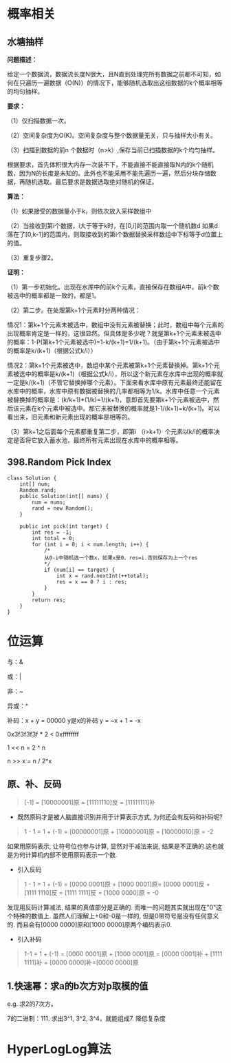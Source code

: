 # 概率相关

## 水塘抽样

**问题描述：**

给定一个数据流，数据流长度N很大，且N直到处理完所有数据之前都不可知，如何在只遍历一遍数据（O(N)）的情况下，能够随机选取出这组数据的k个概率相等的均匀抽样。

**要求：**

（1）仅扫描数据一次。

（2）空间复杂度为O(K)。空间复杂度与整个数据量无关，只与抽样大小有关。

（3）扫描到数据的前n 个数据时（n>k）,保存当前已扫描数据的k个均匀抽样。

根据要求，首先体积很大内存一次装不下，不能直接不能直接取N内的k个随机数，因为N的长度是未知的。此外也不能采用不能先遍历一遍，然后分块存储数据，再随机选取。最后要求是数据选取绝对随机的保证。

**算法：**

（1）如果接受的数据量小于k，则依次放入采样数组中

（2）当接收到第i个数据，i大于等于k时，在[0,i]的范围内取一个随机数d 如果d落在了[0,k-1]的范围内，则取接收到的第i个数据替换采样数组中下标等于d位置上的值。

（3）重复步骤2。

**证明：**

（1）第一步初始化。出现在水库中的前k个元素，直接保存在数组A中。前k个数被选中的概率都是一致的，都是1。 

（2）第二步。在处理第k+1个元素时分两种情况：

情况1：第k+1个元素未被选中，数组中没有元素被替换；此时，数组中每个元素的出现概率肯定是一样的，这很显然。但具体是多少呢？就是第k+1个元素未被选中的概率：1-P(第k+1个元素被选中)=1-k/(k+1)=1/(k+1)。（由于第k+1个元素被选中的概率是k/(k+1)（根据公式k/i））

情况2：第k+1个元素被选中，数组中某个元素被第k+1个元素替换掉。第k+1个元素被选中的概率是k/(k+1)（根据公式k/i），所以这个新元素在水库中出现的概率就一定是k/(k+1)（不管它替换掉哪个元素）。下面来看水库中原有元素最终还能留在水库中的概率，水库中原有数据被替换的几率都相等为1/k。水库中任意一个元素被替换掉的概率是：(k/k+1)*(1/k)=1/(k+1)，意即首先要第k+1个元素被选中，然后该元素在k个元素中被选中。那它未被替换的概率就是1-1/(k+1)=k/(k+1)。可以看出来，旧元素和新元素出现的概率是相等的。

（3）第k+1之后面每个元素都重复第二步，即第i （i>k+1）个元素以k/i的概率决定是否将它放入蓄水池，最终所有元素出现在水库中的概率相等。

## 398.Random Pick Index

```
class Solution {
    int[] num;
    Random rand;
    public Solution(int[] nums) {
        num = nums;
        rand = new Random();
    }
    
    public int pick(int target) {
        int res = -1;
        int total = 0;
        for (int i = 0; i < num.length; i++) {
            /*
            从0-i中随机选一个数x，如果x是0，res=i.否则保存为上一个res
            */
            if (num[i] == target) {
                int x = rand.nextInt(++total);
                res = x == 0 ? i : res;
            }
        }
        return res;
    }
}
```



# 位运算

与：&

或：|

非：~

异或：^

补码：x + y = 00000  y是x的补码  y = ~x + 1 = -x

0x3f3f3f3f * 2 < 0xffffffff

1 << n = 2 ^ n

n >> x = n / 2^x

## 原、补、反码

> [-1] = [10000001]原 = [11111110]反 = [11111111]补

- 既然原码才是被人脑直接识别并用于计算表示方式, 为何还会有反码和补码呢?

> 1 - 1 = 1 + (-1) = [00000001]原 + [10000001]原 = [10000010]原 = -2

如果用原码表示, 让符号位也参与计算, 显然对于减法来说, 结果是不正确的.这也就是为何计算机内部不使用原码表示一个数.

- 引入反码

> 1 - 1 = 1 + (-1) = [0000 0001]原 + [1000 0001]原= [0000 0001]反 + [1111 1110]反 = [1111 1111]反 = [1000 0000]原 = -0

发现用反码计算减法, 结果的真值部分是正确的. 而唯一的问题其实就出现在"0"这个特殊的数值上. 虽然人们理解上+0和-0是一样的, 但是0带符号是没有任何意义的. 而且会有[0000 0000]原和[1000 0000]原两个编码表示0.

- 引入补码

> 1-1 = 1 + (-1) = [0000 0001]原 + [1000 0001]原 = [0000 0001]补 + [1111 1111]补 = [0000 0000]补=[0000 0000]原

## 1.快速幂：求a的b次方对p取模的值

e.g. 求2的7次方。

7的二进制：111. 求出3^1, 3^2, 3^4，就能组成7. 降低复杂度

# HyperLogLog算法


